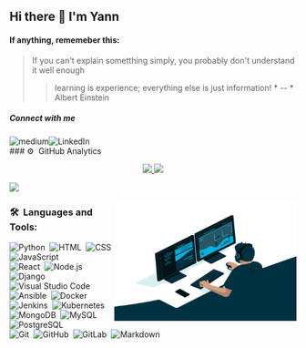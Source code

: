 ## Hi there 👋 I'm Yann 

<!--
**YannMjl/yannmjl** is a ✨ _special_ ✨ repository because its `README.md` (this file) appears on your GitHub profile.

Here are some ideas to get you started:

- 🔭 I’m currently working on ...
- 🌱 I’m currently learning ...
- 👯 I’m looking to collaborate on ...
- 🤔 I’m looking for help with ...
- 💬 Ask me about ...
- 📫 How to reach me: ...
- 😄 Pronouns: ...
- ⚡ Fun fact: ...
-->
####  If anything, rememeber this:

> If you can't explain sometthing simply, you probably don't understand it well enough
> 
> > learning is experience; everything else is just information! * -- * Albert Einstein

##### Connect with me

[blog]: https://yannmjl.medium.com/
[linkedin]: https://www.linkedin.com/in/yannmjl/

[<img align="left" alt="medium" src="https://img.shields.io/badge/medium-%2312100E.svg?&style=for-the-badge&logo=medium&logoColor=white" />][blog]
[<img align="left" alt="LinkedIn" src="https://img.shields.io/badge/linkedin-%230077B5.svg?&style=for-the-badge&logo=linkedin&logoColor=white" />][linkedin]

<br />
### ⚙️ &nbsp;GitHub Analytics

<p align="center">
    <a href="https://github.com/yannmjl">
        <img height="170em" src="https://github-readme-stats-eight-theta.vercel.app/api?username=yannmjl&show_icons=true&theme=algolia&include_all_commits=true&count_private=true"/>
        <img height="170em" src="https://github-readme-stats-eight-theta.vercel.app/api/top-langs/?username=yannmjl&hide=css,html&layout=compact&langs_count=10&theme=algolia"/>
    </a>
</p>


![](https://visitor-badge.laobi.icu/badge?page_id=yannmjl.yannmjl)

<img align="right" alt="GIF" src="./code.gif" width="320" height="210" />

### 🛠 &nbsp;Languages and Tools:

![Python](https://img.shields.io/badge/-Python-05122A?style=flat&logo=python)&nbsp;
![HTML](https://img.shields.io/badge/-HTML-05122A?style=flat&logo=HTML5)&nbsp;
![CSS](https://img.shields.io/badge/-CSS-05122A?style=flat&logo=CSS3&logoColor=1572B6)&nbsp;
![JavaScript](https://img.shields.io/badge/-JavaScript-05122A?style=flat&logo=javascript)&nbsp;\
![React](https://img.shields.io/badge/-React-05122A?style=flat&logo=react)&nbsp;
![Node.js](https://img.shields.io/badge/-Node.js-05122A?style=flat&logo=node.js)&nbsp;
![Django](https://img.shields.io/badge/-Django-05122A?style=flat&logo=django&logoColor=092E20)&nbsp;
![Visual Studio Code](https://img.shields.io/badge/-Visual%20Studio%20Code-05122A?style=flat&logo=visual-studio-code&logoColor=007ACC)&nbsp;\
![Ansible](https://img.shields.io/badge/-Ansible-05122A?style=flat&logo=Ansible)&nbsp;
![Docker](https://img.shields.io/badge/-Docker-05122A?style=flat&logo=Docker)&nbsp;
![Jenkins](https://img.shields.io/badge/-Jenkins-05122A?style=flat&logo=jenkins)&nbsp;
![Kubernetes](https://img.shields.io/badge/-Kubernetes-05122A?style=flat&logo=Kubernetes)\
![MongoDB](https://img.shields.io/badge/-MongoDB-05122A?style=flat&logo=mongodb)&nbsp;
![MySQL](https://img.shields.io/badge/-MySQL-05122A?style=flat&logo=mysql)&nbsp;
![PostgreSQL](https://img.shields.io/badge/-PostgreSQL-05122A?style=flat&logo=postgresql)&nbsp;\
![Git](https://img.shields.io/badge/-Git-05122A?style=flat&logo=git)&nbsp;
![GitHub](https://img.shields.io/badge/-GitHub-05122A?style=flat&logo=github)&nbsp;
![GitLab](https://img.shields.io/badge/-GitLab-05122A?style=flat&logo=gitlab)&nbsp;
![Markdown](https://img.shields.io/badge/-Markdown-05122A?style=flat&logo=markdown)


